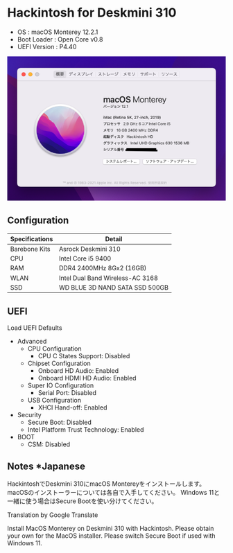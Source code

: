 # Hackintosh for Deskmini 310

+ OS : macOS Monterey 12.2.1
+ Boot Loader : Open Core v0.8
+ UEFI Version : P4.40

![Skin](misc/Hackintosh.png)

## Configuration

| Specifications | Detail                           |
|----------------|----------------------------------|
| Barebone Kits  | Asrock Deskmini 310              |
| CPU            | Intel Core i5 9400               |
| RAM            | DDR4 2400MHz 8Gx2 (16GB)         |
| WLAN           | Intel Dual Band Wireless-AC 3168 |
| SSD            | WD BLUE 3D NAND SATA SSD 500GB   |

## UEFI

Load UEFI Defaults

+ Advanced
    + CPU Configuration
        + CPU C States Support: Disabled
    + Chipset Configuration
        + Onboard HD Audio: Enabled
        + Onboard HDMI HD Audio: Enabled
    + Super IO Configuration
        + Serial Port: Disabled
    + USB Configuration
        + XHCI Hand-off: Enabled
+ Security
    + Secure Boot: Disabled
    + Intel Platform Trust Technology: Enabled
+ BOOT
    + CSM: Disabled

## Notes *Japanese

HackintoshでDeskmini 310にmacOS Montereyをインストールします。
macOSのインストーラーについては各自で入手してください。
Windows 11と一緒に使う場合はSecure Bootを使い分けてください。

Translation by Google Translate

Install MacOS Monterey on Deskmini 310 with Hackintosh.
Please obtain your own for the MacOS installer.
Please switch Secure Boot if used with Windows 11.

